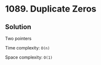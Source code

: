 # 1089. Duplicate Zeros

## Solution

Two pointers

Time complexity: `O(n)`

Space complexity: `O(1)`
